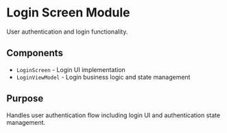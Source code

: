 # Login Screen Module

User authentication and login functionality.

## Components
- `LoginScreen` - Login UI implementation
- `LoginViewModel` - Login business logic and state management

## Purpose
Handles user authentication flow including login UI and authentication state management.